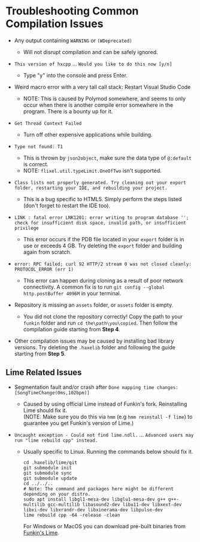 # Troubleshooting Common Compilation Issues

- Any output containing `WARNING` or `(WDeprecated)`
  - Will not disrupt compilation and can be safely ignored.

- `This version of hxcpp` ... `Would you like to do this now [y/n]`
  - Type "y" into the console and press Enter.

- Weird macro error with a very tall call stack: Restart Visual Studio Code
  - NOTE: This is caused by Polymod somewhere, and seems to only occur when there is another compile error somewhere in the program. There is a bounty up for it.

- `Get Thread Context Failed`
  - Turn off other expensive applications while building.

- `Type not found: T1`
  - This is thrown by `json2object`, make sure the data type of `@:default` is correct.
  - NOTE: `flixel.util.typeLimit.OneOfTwo` isn't supported.

- `Class lists not properly generated. Try cleaning out your export folder, restarting your IDE, and rebuilding your project.`
  - This is a bug specific to HTML5. Simply perform the steps listed (don't forget to restart the IDE too).

- `LINK : fatal error LNK1201: error writing to program database ''; check for insufficient disk space, invalid path, or insufficient privilege`
  - This error occurs if the PDB file located in your `export` folder is in use or exceeds 4 GB. Try deleting the `export` folder and building again from scratch.

- `error: RPC failed; curl 92 HTTP/2 stream 0 was not closed cleanly: PROTOCOL_ERROR (err 1)`
  - This error can happen during cloning as a result of poor network connectivity. A common fix is to run `git config --global http.postBuffer 4096M` in your terminal.

- Repository is missing an `assets` folder, or `assets` folder is empty.
  - You did not clone the repository correctly! Copy the path to your `funkin` folder and run `cd the\path\you\copied`. Then follow the compilation guide starting from **Step 4**.

- Other compilation issues may be caused by installing bad library versions. Try deleting the `.haxelib` folder and following the guide starting from **Step 5**.

## Lime Related Issues
- Segmentation fault and/or crash after `Done mapping time changes: [SongTimeChange(0ms,102bpm)]`
  - Caused by using official Lime instead of Funkin's fork. Reinstalling Lime should fix it.  
    (NOTE: Make sure you do this via `hmm` (e.g `hmm reinstall -f lime`) to guarantee you get Funkin's version of Lime.)

- `Uncaught exception - Could not find lime.ndll.` ... `Advanced users may run "lime rebuild cpp" instead.`
  - Usually specific to Linux. Running the commands below should fix it.
      ```
      cd .haxelib/lime/git
      git submodule init
      git submodule sync
      git submodule update
      cd ../../..
      # Note: The command and packages here might be different depending on your distro.
      sudo apt install libgl1-mesa-dev libglu1-mesa-dev g++ g++-multilib gcc-multilib libasound2-dev libx11-dev libxext-dev libxi-dev libxrandr-dev libxinerama-dev libpulse-dev
      lime rebuild cpp -64 -release -clean
      ```
    For Windows or MacOS you can download pre-built binaries from [Funkin's Lime](https://github.com/FunkinCrew/lime/tree/dev-funkin/ndll).
